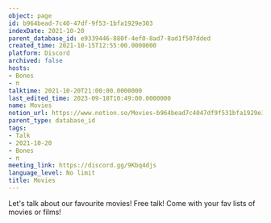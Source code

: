 ```yaml
---
object: page
id: b964bead-7c40-47df-9f53-1bfa1929e303
indexDate: 2021-10-20
parent_database_id: e9339446-880f-4ef0-8ad7-8ad1f507dded
created_time: 2021-10-15T12:55:00.0000000
platform: Discord
archived: false
hosts:
- Bones
- π
talktime: 2021-10-20T21:00:00.0000000
last_edited_time: 2023-09-18T10:49:00.0000000
name: Movies
notion_url: https://www.notion.so/Movies-b964bead7c4047df9f531bfa1929e303
parent_type: database_id
tags:
- Talk
- 2021-10-20
- Bones
- π
meeting_link: https://discord.gg/9Kbq4djs
language_level: No limit
title: Movies
---
```


Let's talk about our favourite movies!
Free talk! Come with your fav lists of movies or films!


